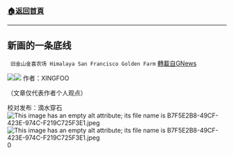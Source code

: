###  [:house:返回首頁](https://github.com/ourhimalayas/txt)
---

## 新画的一条底线
` 旧金山金喜农场 Himalaya San Francisco Golden Farm` [轉載自GNews](https://gnews.org/zh-hans/1306372/)

![]()![](https://media.discordapp.net/attachments/807425982436868097/851419144955494410/Cover.gif?width=1030&amp;height=580)![]()![](https://media.discordapp.net/attachments/807425982436868097/851419159102619659/3.gif?width=1030&amp;height=580)
作者：XINGFOO

（文章仅代表作者个人观点）

校对发布：滴水穿石
![This image has an empty alt attribute; its file name is B7F5E2B8-49CF-423E-974C-F219C725F3E1.jpeg]()![This image has an empty alt attribute; its file name is B7F5E2B8-49CF-423E-974C-F219C725F3E1.jpeg](https://gnews-media-offload.s3.amazonaws.com/wp-content/uploads/2021/06/05010634/B7F5E2B8-49CF-423E-974C-F219C725F3E1.jpeg)
0

